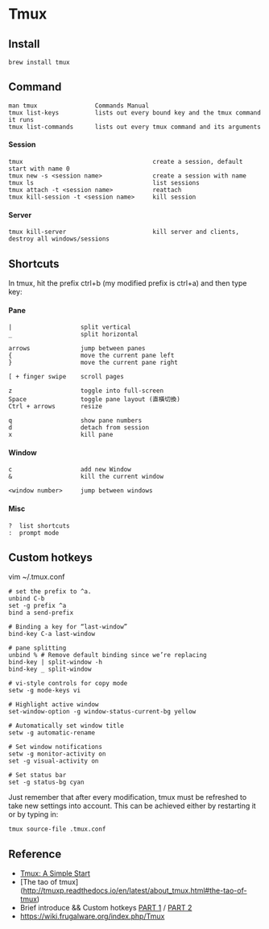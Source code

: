 
Tmux
=======

Install
-----------

    brew install tmux


Command
-----------

    man tmux        		Commands Manual
    tmux list-keys			lists out every bound key and the tmux command it runs
	tmux list-commands    	lists out every tmux command and its arguments
    

#### Session
    tmux                                    create a session, default start with name 0
    tmux new -s <session name> 				create a session with name
    tmux ls                                 list sessions
    tmux attach -t <session name>			reattach
    tmux kill-session -t <session name>     kill session
    
#### Server
    tmux kill-server						kill server and clients, destroy all windows/sessions

Shortcuts
-----------

In tmux, hit the prefix ctrl+b (my modified prefix is ctrl+a) and then type key:

#### Pane
    |                   split vertical 
    _                   split horizontal
    
    arrows              jump between panes
    {                   move the current pane left
    }                   move the current pane right
    
    [ + finger swipe    scroll pages
    
    z                   toggle into full-screen
    Space               toggle pane layout (直橫切換)
    Ctrl + arrows       resize
    
    q                   show pane numbers
    d                   detach from session
    x                   kill pane

#### Window
    c                   add new Window
    &                   kill the current window
    
    <window number>     jump between windows

#### Misc
    ?  list shortcuts
    :  prompt mode


Custom hotkeys
-----------

vim ~/.tmux.conf

    # set the prefix to ^a.
    unbind C-b
    set -g prefix ^a
    bind a send-prefix

    # Binding a key for “last-window”
    bind-key C-a last-window

    # pane splitting
    unbind % # Remove default binding since we’re replacing
    bind-key | split-window -h
    bind-key _ split-window
    
    # vi-style controls for copy mode
    setw -g mode-keys vi

    # Highlight active window
    set-window-option -g window-status-current-bg yellow

    # Automatically set window title
    setw -g automatic-rename

    # Set window notifications
    setw -g monitor-activity on
    set -g visual-activity on

    # Set status bar
    set -g status-bg cyan


Just remember that after every modification, tmux must be refreshed to take new settings into account.
This can be achieved either by restarting it or by typing in:

	tmux source-file .tmux.conf


Reference
-----------

* [Tmux: A Simple Start](https://www.sitepoint.com/tmux-a-simple-start/)
* [The tao of tmux] (http://tmuxp.readthedocs.io/en/latest/about_tmux.html#the-tao-of-tmux)
* Brief introduce && Custom hotkeys [PART 1](http://blog.hawkhost.com/2010/06/28/tmux-the-terminal-multiplexer/) / [PART 2](http://blog.hawkhost.com/2010/07/02/tmux-%e2%80%93-the-terminal-multiplexer-part-2/)
* https://wiki.frugalware.org/index.php/Tmux
